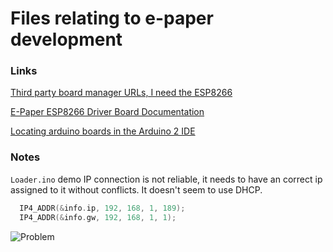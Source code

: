 # Files relating to e-paper development 

### Links

[Third party board manager URLs, I need the ESP8266](https://github.com/arduino/Arduino/wiki/Unofficial-list-of-3rd-party-boards-support-urls)

[E-Paper ESP8266 Driver Board Documentation](https://www.waveshare.com/wiki/E-Paper_ESP8266_Driver_Board)

[Locating arduino boards in the Arduino 2 IDE](https://support.arduino.cc/hc/en-us/articles/4415103213714-Find-sketches-libraries-board-cores-and-other-files-on-your-computer#boards)

### Notes
`Loader.ino` demo IP connection is not reliable, it needs to have an correct ip assigned to it without conflicts. It doesn't seem to use DHCP.

``` c
  IP4_ADDR(&info.ip, 192, 168, 1, 189);
  IP4_ADDR(&info.gw, 192, 168, 1, 1);
```

![Problem](https://www.waveshare.com/w/upload/e/e4/Epd2in13_esp_chose3.png)


